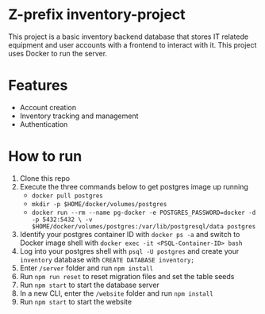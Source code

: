# Z-prefix inventory-project

This project is a basic inventory backend database that stores IT relatede equipment and user accounts with a frontend to interact with it. This project uses Docker to run the server.

# Features
- Account creation
- Inventory tracking and management
- Authentication

# How to run
1. Clone this repo
2. Execute the three commands below to get postgres image up running
   - `docker pull postgres`
   - `mkdir -p $HOME/docker/volumes/postgres`
   - `docker run --rm --name pg-docker -e POSTGRES_PASSWORD=docker -d -p 5432:5432 \
-v $HOME/docker/volumes/postgres:/var/lib/postgresql/data postgres`
3. Identify your postgres container ID with `docker ps -a` and switch to Docker image shell with `docker exec -it <PSQL-Container-ID> bash`
4. Log into your postgres shell with `psql -U postgres` and create your `inventory` database with `CREATE DATABASE inventory;`
5. Enter `/server` folder and run `npm install`
6. Run `npm run reset` to reset migration files and set the table seeds
7. Run `npm start` to start the database server
8. In a new CLI, enter the `/website` folder and run `npm install`
9. Run `npm start` to start the website


